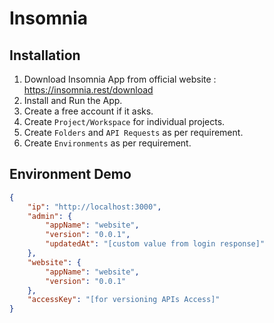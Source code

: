 # Insomnia

## Installation

1. Download Insomnia App from official website : https://insomnia.rest/download
1. Install and Run the App.
1. Create a free account if it asks.
1. Create `Project/Workspace` for individual projects.
1. Create `Folders` and `API Requests` as per requirement.
1. Create `Environments` as per requirement.

## Environment Demo

```json
{
    "ip": "http://localhost:3000",
    "admin": {
        "appName": "website",
        "version": "0.0.1",
        "updatedAt": "[custom value from login response]"
    },
    "website": {
        "appName": "website",
        "version": "0.0.1"
    },
    "accessKey": "[for versioning APIs Access]"
}
```
